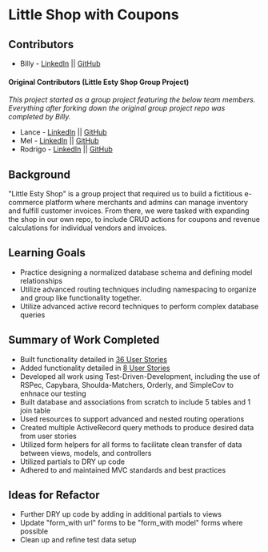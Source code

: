 # Little Shop with Coupons

## Contributors
- Billy - [LinkedIn](https://www.linkedin.com/in/wallacebilly1/) || [GitHub](https://github.com/wallacebilly1)

#### Original Contributors (Little Esty Shop Group Project)
_This project started as a group project featuring the below team members.  Everything after forking down the original group project repo was completed by Billy._
- Lance - [LinkedIn](https://www.linkedin.com/in/lance-butler-jr-18b9442a1/) || [GitHub](https://github.com/LJ9332)
- Mel - [LinkedIn](https://www.linkedin.com/in/melissalanghoff/) || [GitHub](https://github.com/mel-langhoff)
- Rodrigo - [LinkedIn](https://www.linkedin.com/in/rodrigo-chavez1/) || [GitHub](https://github.com/RodrigoACG)

## Background
"Little Esty Shop" is a group project that required us to build a fictitious e-commerce platform where merchants and admins can manage inventory and fulfill customer invoices.  From there, we were tasked with expanding the shop in our own repo, to include CRUD actions for coupons and revenue calculations for individual vendors and invoices.

## Learning Goals
- Practice designing a normalized database schema and defining model relationships
- Utilize advanced routing techniques including namespacing to organize and group like functionality together.
- Utilize advanced active record techniques to perform complex database queries

## Summary of Work Completed
- Built functionality detailed in [36 User Stories](./doc/user_stories.md)
- Added functionality detailed in [8 User Stories](https://backend.turing.edu/module2/projects/coupon_codes/)
- Developed all work using Test-Driven-Development, including the use of RSPec, Capybara, Shoulda-Matchers, Orderly, and SimpleCov to enhnace our testing
- Built database and associations from scratch to include 5 tables and 1 join table
- Used resources to support advanced and nested routing operations
- Created multiple ActiveRecord query methods to produce desired data from user stories
- Utilized form helpers for all forms to facilitate clean transfer of data between views, models, and controllers
- Utilized partials to DRY up code
- Adhered to and maintained MVC standards and best practices

## Ideas for Refactor
- Further DRY up code by adding in additional partials to views
- Update "form_with url" forms to be "form_with model" forms where possible
- Clean up and refine test data setup
